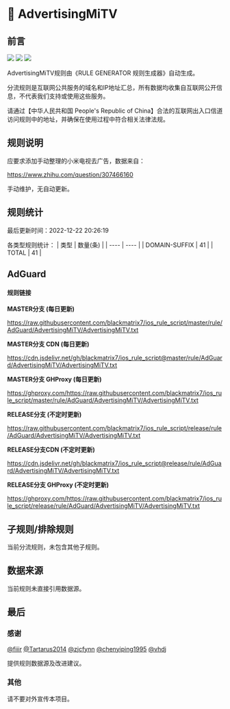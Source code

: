 # 🧸 AdvertisingMiTV

## 前言

![](https://shields.io/badge/-移除重复规则-ff69b4) ![](https://shields.io/badge/-DOMAIN--SUFFIX间合并-critical) ![](https://shields.io/badge/-DOMAIN--SUFFIX与DOMAIN--KEYWORD合并-blue) 

AdvertisingMiTV规则由《RULE GENERATOR 规则生成器》自动生成。

分流规则是互联网公共服务的域名和IP地址汇总，所有数据均收集自互联网公开信息，不代表我们支持或使用这些服务。

请通过【中华人民共和国 People's Republic of China】合法的互联网出入口信道访问规则中的地址，并确保在使用过程中符合相关法律法规。

## 规则说明
应要求添加手动整理的小米电视去广告，数据来自：

https://www.zhihu.com/question/307466160

手动维护，无自动更新。

## 规则统计

最后更新时间：2022-12-22 20:26:19

各类型规则统计：
| 类型 | 数量(条)  | 
| ---- | ----  |
| DOMAIN-SUFFIX | 41  | 
| TOTAL | 41  | 


## AdGuard 

#### 规则链接
**MASTER分支 (每日更新)**

https://raw.githubusercontent.com/blackmatrix7/ios_rule_script/master/rule/AdGuard/AdvertisingMiTV/AdvertisingMiTV.txt

**MASTER分支 CDN (每日更新)**

https://cdn.jsdelivr.net/gh/blackmatrix7/ios_rule_script@master/rule/AdGuard/AdvertisingMiTV/AdvertisingMiTV.txt

**MASTER分支 GHProxy (每日更新)**

https://ghproxy.com/https://raw.githubusercontent.com/blackmatrix7/ios_rule_script/master/rule/AdGuard/AdvertisingMiTV/AdvertisingMiTV.txt

**RELEASE分支 (不定时更新)**

https://raw.githubusercontent.com/blackmatrix7/ios_rule_script/release/rule/AdGuard/AdvertisingMiTV/AdvertisingMiTV.txt

**RELEASE分支CDN (不定时更新)**

https://cdn.jsdelivr.net/gh/blackmatrix7/ios_rule_script@release/rule/AdGuard/AdvertisingMiTV/AdvertisingMiTV.txt

**RELEASE分支 GHProxy (不定时更新)**

https://ghproxy.com/https://raw.githubusercontent.com/blackmatrix7/ios_rule_script/release/rule/AdGuard/AdvertisingMiTV/AdvertisingMiTV.txt

## 子规则/排除规则


当前分流规则，未包含其他子规则。

## 数据来源

当前规则未直接引用数据源。

## 最后

### 感谢

[@fiiir](https://github.com/fiiir) [@Tartarus2014](https://github.com/Tartarus2014) [@zjcfynn](https://github.com/zjcfynn) [@chenyiping1995](https://github.com/chenyiping1995) [@vhdj](https://github.com/vhdj)

提供规则数据源及改进建议。

### 其他

请不要对外宣传本项目。